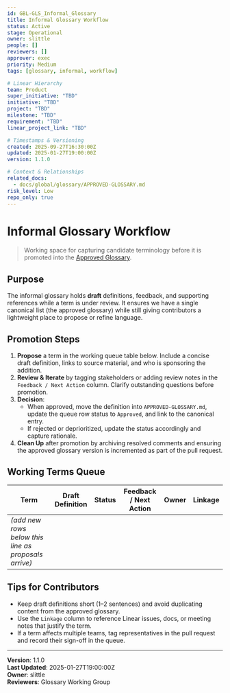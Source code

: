 ```yaml
---
id: GBL-GLS_Informal_Glossary
title: Informal Glossary Workflow
status: Active
stage: Operational
owner: slittle
people: []
reviewers: []
approver: exec
priority: Medium
tags: [glossary, informal, workflow]

# Linear Hierarchy
team: Product
super_initiative: "TBD"
initiative: "TBD"
project: "TBD"
milestone: "TBD"
requirement: "TBD"
linear_project_link: "TBD"

# Timestamps & Versioning
created: 2025-09-27T16:30:00Z
updated: 2025-01-27T19:00:00Z
version: 1.1.0

# Context & Relationships
related_docs:
  - docs/global/glossary/APPROVED-GLOSSARY.md
risk_level: Low
repo_only: true
---
```


# Informal Glossary Workflow

> Working space for capturing candidate terminology before it is promoted into the [Approved Glossary](./APPROVED-GLOSSARY.md).

## Purpose

The informal glossary holds **draft** definitions, feedback, and supporting references while a term is under review. It ensures we have a single canonical list (the approved glossary) while still giving contributors a lightweight place to propose or refine language.

## Promotion Steps

1. **Propose** a term in the working queue table below. Include a concise draft definition, links to source material, and who is sponsoring the addition.
2. **Review & Iterate** by tagging stakeholders or adding review notes in the `Feedback / Next Action` column. Clarify outstanding questions before promotion.
3. **Decision**:
   - When approved, move the definition into `APPROVED-GLOSSARY.md`, update the queue row status to `Approved`, and link to the canonical entry.
   - If rejected or deprioritized, update the status accordingly and capture rationale.
4. **Clean Up** after promotion by archiving resolved comments and ensuring the approved glossary version is incremented as part of the pull request.

## Working Terms Queue

| Term | Draft Definition | Status | Feedback / Next Action | Owner | Linkage |
| --- | --- | --- | --- | --- | --- |
| *(add new rows below this line as proposals arrive)* |  |  |  |  |  |

## Tips for Contributors

- Keep draft definitions short (1–2 sentences) and avoid duplicating content from the approved glossary.
- Use the `Linkage` column to reference Linear issues, docs, or meeting notes that justify the term.
- If a term affects multiple teams, tag representatives in the pull request and record their sign-off in the queue.

---

**Version**: 1.1.0  
**Last Updated**: 2025-01-27T19:00:00Z  
**Owner**: slittle  
**Reviewers**: Glossary Working Group
